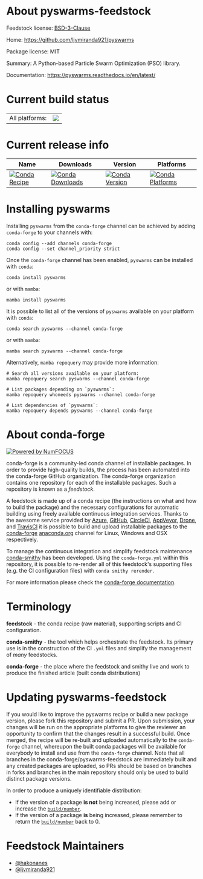 About pyswarms-feedstock
========================

Feedstock license: [BSD-3-Clause](https://github.com/conda-forge/pyswarms-feedstock/blob/main/LICENSE.txt)

Home: https://github.com/ljvmiranda921/pyswarms

Package license: MIT

Summary: A Python-based Particle Swarm Optimization (PSO) library.

Documentation: https://pyswarms.readthedocs.io/en/latest/

Current build status
====================


<table><tr><td>All platforms:</td>
    <td>
      <a href="https://dev.azure.com/conda-forge/feedstock-builds/_build/latest?definitionId=16551&branchName=main">
        <img src="https://dev.azure.com/conda-forge/feedstock-builds/_apis/build/status/pyswarms-feedstock?branchName=main">
      </a>
    </td>
  </tr>
</table>

Current release info
====================

| Name | Downloads | Version | Platforms |
| --- | --- | --- | --- |
| [![Conda Recipe](https://img.shields.io/badge/recipe-pyswarms-green.svg)](https://anaconda.org/conda-forge/pyswarms) | [![Conda Downloads](https://img.shields.io/conda/dn/conda-forge/pyswarms.svg)](https://anaconda.org/conda-forge/pyswarms) | [![Conda Version](https://img.shields.io/conda/vn/conda-forge/pyswarms.svg)](https://anaconda.org/conda-forge/pyswarms) | [![Conda Platforms](https://img.shields.io/conda/pn/conda-forge/pyswarms.svg)](https://anaconda.org/conda-forge/pyswarms) |

Installing pyswarms
===================

Installing `pyswarms` from the `conda-forge` channel can be achieved by adding `conda-forge` to your channels with:

```
conda config --add channels conda-forge
conda config --set channel_priority strict
```

Once the `conda-forge` channel has been enabled, `pyswarms` can be installed with `conda`:

```
conda install pyswarms
```

or with `mamba`:

```
mamba install pyswarms
```

It is possible to list all of the versions of `pyswarms` available on your platform with `conda`:

```
conda search pyswarms --channel conda-forge
```

or with `mamba`:

```
mamba search pyswarms --channel conda-forge
```

Alternatively, `mamba repoquery` may provide more information:

```
# Search all versions available on your platform:
mamba repoquery search pyswarms --channel conda-forge

# List packages depending on `pyswarms`:
mamba repoquery whoneeds pyswarms --channel conda-forge

# List dependencies of `pyswarms`:
mamba repoquery depends pyswarms --channel conda-forge
```


About conda-forge
=================

[![Powered by
NumFOCUS](https://img.shields.io/badge/powered%20by-NumFOCUS-orange.svg?style=flat&colorA=E1523D&colorB=007D8A)](https://numfocus.org)

conda-forge is a community-led conda channel of installable packages.
In order to provide high-quality builds, the process has been automated into the
conda-forge GitHub organization. The conda-forge organization contains one repository
for each of the installable packages. Such a repository is known as a *feedstock*.

A feedstock is made up of a conda recipe (the instructions on what and how to build
the package) and the necessary configurations for automatic building using freely
available continuous integration services. Thanks to the awesome service provided by
[Azure](https://azure.microsoft.com/en-us/services/devops/), [GitHub](https://github.com/),
[CircleCI](https://circleci.com/), [AppVeyor](https://www.appveyor.com/),
[Drone](https://cloud.drone.io/welcome), and [TravisCI](https://travis-ci.com/)
it is possible to build and upload installable packages to the
[conda-forge](https://anaconda.org/conda-forge) [anaconda.org](https://anaconda.org/)
channel for Linux, Windows and OSX respectively.

To manage the continuous integration and simplify feedstock maintenance
[conda-smithy](https://github.com/conda-forge/conda-smithy) has been developed.
Using the ``conda-forge.yml`` within this repository, it is possible to re-render all of
this feedstock's supporting files (e.g. the CI configuration files) with ``conda smithy rerender``.

For more information please check the [conda-forge documentation](https://conda-forge.org/docs/).

Terminology
===========

**feedstock** - the conda recipe (raw material), supporting scripts and CI configuration.

**conda-smithy** - the tool which helps orchestrate the feedstock.
                   Its primary use is in the construction of the CI ``.yml`` files
                   and simplify the management of *many* feedstocks.

**conda-forge** - the place where the feedstock and smithy live and work to
                  produce the finished article (built conda distributions)


Updating pyswarms-feedstock
===========================

If you would like to improve the pyswarms recipe or build a new
package version, please fork this repository and submit a PR. Upon submission,
your changes will be run on the appropriate platforms to give the reviewer an
opportunity to confirm that the changes result in a successful build. Once
merged, the recipe will be re-built and uploaded automatically to the
`conda-forge` channel, whereupon the built conda packages will be available for
everybody to install and use from the `conda-forge` channel.
Note that all branches in the conda-forge/pyswarms-feedstock are
immediately built and any created packages are uploaded, so PRs should be based
on branches in forks and branches in the main repository should only be used to
build distinct package versions.

In order to produce a uniquely identifiable distribution:
 * If the version of a package **is not** being increased, please add or increase
   the [``build/number``](https://docs.conda.io/projects/conda-build/en/latest/resources/define-metadata.html#build-number-and-string).
 * If the version of a package **is** being increased, please remember to return
   the [``build/number``](https://docs.conda.io/projects/conda-build/en/latest/resources/define-metadata.html#build-number-and-string)
   back to 0.

Feedstock Maintainers
=====================

* [@hakonanes](https://github.com/hakonanes/)
* [@ljvmiranda921](https://github.com/ljvmiranda921/)


